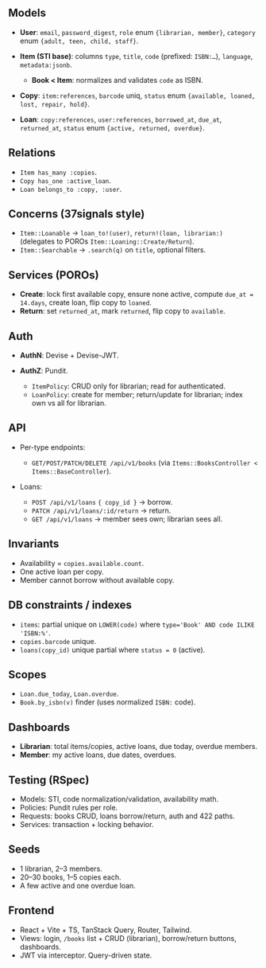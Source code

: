 ## Models

* **User**: `email`, `password_digest`, `role` enum `{librarian, member}`, `category` enum `{adult, teen, child, staff}`.
* **Item (STI base)**: columns `type`, `title`, `code` (prefixed: `ISBN:…`), `language`, `metadata:jsonb`.

  * **Book < Item**: normalizes and validates `code` as ISBN.
* **Copy**: `item:references`, `barcode` uniq, `status` enum `{available, loaned, lost, repair, hold}`.
* **Loan**: `copy:references`, `user:references`, `borrowed_at`, `due_at`, `returned_at`, `status` enum `{active, returned, overdue}`.

## Relations

* `Item has_many :copies`.
* `Copy has_one :active_loan`.
* `Loan belongs_to :copy, :user`.

## Concerns (37signals style)

* `Item::Loanable` → `loan_to!(user)`, `return!(loan, librarian:)` (delegates to POROs `Item::Loaning::Create/Return`).
* `Item::Searchable` → `.search(q)` on `title`, optional filters.

## Services (POROs)

* **Create**: lock first available copy, ensure none active, compute `due_at = 14.days`, create loan, flip copy to `loaned`.
* **Return**: set `returned_at`, mark `returned`, flip copy to `available`.

## Auth

* **AuthN**: Devise + Devise-JWT.
* **AuthZ**: Pundit.

  * `ItemPolicy`: CRUD only for librarian; read for authenticated.
  * `LoanPolicy`: create for member; return/update for librarian; index own vs all for librarian.

## API

* Per-type endpoints:

  * `GET/POST/PATCH/DELETE /api/v1/books` (via `Items::BooksController < Items::BaseController`).
* Loans:

  * `POST /api/v1/loans` `{ copy_id }` → borrow.
  * `PATCH /api/v1/loans/:id/return` → return.
  * `GET /api/v1/loans` → member sees own; librarian sees all.

## Invariants

* Availability = `copies.available.count`.
* One active loan per copy.
* Member cannot borrow without available copy.

## DB constraints / indexes

* `items`: partial unique on `LOWER(code)` where `type='Book' AND code ILIKE 'ISBN:%'`.
* `copies.barcode` unique.
* `loans(copy_id)` unique partial where `status = 0` (active).

## Scopes

* `Loan.due_today`, `Loan.overdue`.
* `Book.by_isbn(v)` finder (uses normalized `ISBN:` code).

## Dashboards

* **Librarian**: total items/copies, active loans, due today, overdue members.
* **Member**: my active loans, due dates, overdues.

## Testing (RSpec)

* Models: STI, code normalization/validation, availability math.
* Policies: Pundit rules per role.
* Requests: books CRUD, loans borrow/return, auth and 422 paths.
* Services: transaction + locking behavior.

## Seeds

* 1 librarian, 2–3 members.
* 20–30 books, 1–5 copies each.
* A few active and one overdue loan.

## Frontend

* React + Vite + TS, TanStack Query, Router, Tailwind.
* Views: login, `/books` list + CRUD (librarian), borrow/return buttons, dashboards.
* JWT via interceptor. Query-driven state.
